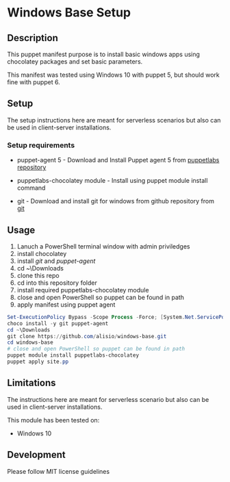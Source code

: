 # Windows Base Setup

## Description
This puppet manifest purpose is to install basic windows apps using chocolatey packages and set basic parameters.


This manifest was tested using Windows 10 with puppet 5, but should work fine with puppet 6.

## Setup

The setup instructions here are meant for serverless scenarios but also can be used in client-server installations.

### Setup requirements

* puppet-agent 5 - Download and Install Puppet agent 5 from [puppetlabs repository](https://downloads.puppetlabs.com/windows/puppet5/puppet-agent-x64-latest.msi)
* puppetlabs-chocolatey module - Install using puppet module install command

* git - Download and install git for windows from github repository from [git](https://github.com/git-for-windows/git/releases/download/v2.26.2.windows.1/Git-2.26.2-64-bit.exe)



## Usage

1. Lanuch a PowerShell terminal window with admin priviledges
1. install chocolatey
1. install *git* and *puppet-agent*
2. cd ~\Downloads
3. clone this repo
4. cd into this repository folder
5. install required puppetlabs-chocolatey module
6. close and open PowerShell so puppet can be found in path
7. apply manifest using puppet agent


 
```powershell
Set-ExecutionPolicy Bypass -Scope Process -Force; [System.Net.ServicePointManager]::SecurityProtocol = [System.Net.ServicePointManager]::SecurityProtocol -bor 3072; iex ((New-Object System.Net.WebClient).DownloadString('https://chocolatey.org/install.ps1'))
choco install -y git puppet-agent
cd ~\Downloads
git clone https://github.com/alisio/windows-base.git
cd windows-base
# close and open PowerShell so puppet can be found in path
puppet module install puppetlabs-chocolatey
puppet apply site.pp
```

## Limitations

The instructions here are meant for serverless scenario but also can be used in client-server installations.


This module has been tested on:

* Windows 10

## Development

Please follow MIT license guidelines
